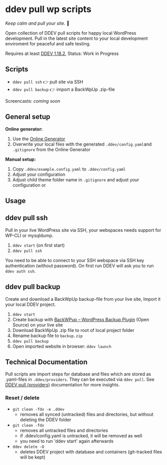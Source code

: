 # ddev pull wp scripts

*Keep calm and pull your site.* 🧘

Open collection of DDEV pull scripts for happy local WordPress development. Pull in the latest site content to your local development enviroment for peaceful and safe testing. 

Requires at least [DDEV 1.18.2](https://github.com/drud/ddev/releases/tag/v1.18.2), Status: Work in Progress

## Scripts

- `ddev pull ssh` 👉  pull site via SSH
- `ddev pull backup` 👉  import a BackWpUp .zip-file

Screencasts: *coming soon*

## General setup

**Online generator:**

1. Use the [Online Generator](https://mandrasch.github.io/ddev-pull-wp-generator/)
1. Overwrite your local files with the generated `.ddev/config.yaml`and `.gitignore` from the Online Generator

**Manual setup:**

1. Copy `.ddev/example.config.yaml` to `.ddev/config.yaml`
1. Adjust your configuration
1. Adjust child theme folder name in `.gitignore`
and adjust your configuration or 

## Usage

## ddev pull ssh

Pull in your live WordPress site via SSH, your webspaces needs support for WP-CLI or mysqldump.

1. `ddev start` (on first start)
1. `ddev pull ssh`

You need to be able to connect to your SSH webspace via SSH key authentication (without password). On first run DDEV will ask you to run `ddev auth ssh`. 

## ddev pull backup

Create and download a BackWpUp backup-file from your live site, Import it your local DDEV project.

1. `ddev start`
1. Create backup with [BackWPup – WordPress Backup Plugin](https://wordpress.org/plugins/backwpup/) (Open Source) on your live site
1. Download BackWpUp .zip file to root of local project folder
1. Rename backup file to `backup.zip`
1. `ddev pull backup`
1. Open imported website in browser: `ddev launch`

## Technical Documentation

Pull scripts are import steps for database and files which are stored as .yaml-files in `.ddev/providers`. They can be executed via `ddev pull`. See [DDEV pull (providers)](https://ddev.readthedocs.io/en/stable/users/providers/provider-introduction/) documentation for more insights.

### Reset / delete

- `git clean -fdx -e .ddev`
    - removes all synced (untracked) files and directories, but without deleting the DDEV folder
- `git clean -fdx`
    - removes all untracked files and directories
    - if .ddev/config.yaml is untracked, it will be removed as well
    - you need to run 'ddev start' again afterwards
- `ddev delete -O`
    - deletes DDEV project with database and containers (git-tracked files will be kept)